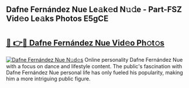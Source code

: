 ## Dafne Fernández Nue Le𝚊k𝚎d N𝚞𝚍e - Part-FSZ Vid𝚎o Le𝚊ks Photos E5gCE

# <h2><a href="http://fb2sl0.evod.top/?m=Dafne+Fern%c3%a1ndez+Nue">🔗 👉🔴 Dafne Fernández Nue Vid𝚎o Ph𝚘t𝚘s</a></h2>

[![Dafne Fernández Nue N𝚞d𝚎s](https://i.imgur.com/8V9OHl7.gif)](http://fb2sl0.evod.top/?m=Dafne+Fern%c3%a1ndez+Nue)
Online personality Dafne Fernández Nue with a focus on dance and lifestyle content. The public's fascination with Dafne Fernández Nue personal life has only fueled his popularity, making him a more intriguing public figure. 
